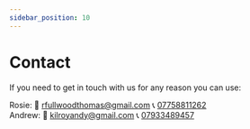 ```yaml
---
sidebar_position: 10
---
```


# Contact

If you need to get in touch with us for any reason you can use:

Rosie: 📧 rfullwoodthomas@gmail.com 📞 <a href="tel:07758811262">07758811262</a>  
Andrew: 📧 kilroyandy@gmail.com 📞 <a href="tel:07933489457">07933489457</a>
